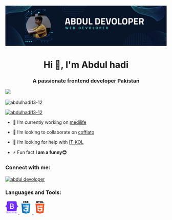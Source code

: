 ![logo](https://github.com/Abdulhadi13-12/abdul-devoloper/blob/main/Navy%20Blue%20Geometric%20Technology%20LinkedIn%20Banner.png
)
<h1 align="center">Hi 👋, I'm Abdul hadi</h1>
<h3 align="center">A passionate frontend developer Pakistan</h3>
<IMG align="riht alt="coding" width="400" src="https://i.pinimg.com/originals/54/e3/7d/54e37d8074ebcde1d96c77d7b2a7f310.gif">

<p align="left"> <img src="https://komarev.com/ghpvc/?username=abdulhadi13-12&label=Profile%20views&color=0e75b6&style=flat" alt="abdulhadi13-12" /> </p>

<p align="left"> <a href="https://github.com/ryo-ma/github-profile-trophy"><img src="https://github-profile-trophy.vercel.app/?username=abdulhadi13-12" alt="abdulhadi13-12" /></a> </p>

- 🔭 I’m currently working on [medilife](https://abdulhadi13-12.github.io/Medilife-assingment/)

- 👯 I’m looking to collaborate on [coffiato](https://abdulhadi13-12.github.io/Coffee/)

- 🤝 I’m looking for help with [IT-KOL](https://abdulhadi13-12.github.io/IT-KOL-SOLOUTION/)

- ⚡ Fun fact **I am a funny😊**

<h3 align="left">Connect with me:</h3>
<p align="left">
<a href="https://linkedin.com/in/abdul devoloper" target="blank"><img align="center" src="https://raw.githubusercontent.com/rahuldkjain/github-profile-readme-generator/master/src/images/icons/Social/linked-in-alt.svg" alt="abdul devoloper" height="30" width="40" /></a>
</p>

<h3 align="left">Languages and Tools:</h3>
<p align="left"> <a href="https://getbootstrap.com" target="_blank" rel="noreferrer"> <img src="https://raw.githubusercontent.com/devicons/devicon/master/icons/bootstrap/bootstrap-plain-wordmark.svg" alt="bootstrap" width="40" height="40"/> </a> <a href="https://www.w3schools.com/css/" target="_blank" rel="noreferrer"> <img src="https://raw.githubusercontent.com/devicons/devicon/master/icons/css3/css3-original-wordmark.svg" alt="css3" width="40" height="40"/> </a> <a href="https://www.w3.org/html/" target="_blank" rel="noreferrer"> <img src="https://raw.githubusercontent.com/devicons/devicon/master/icons/html5/html5-original-wordmark.svg" alt="html5" width="40" height="40"/> </a> </p>
